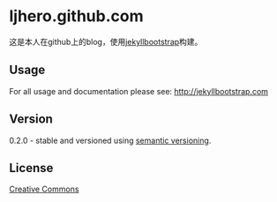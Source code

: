 # ljhero.github.com

这是本人在github上的blog，使用[jekyllbootstrap](http://jekyllbootstrap.com)构建。

## Usage

For all usage and documentation please see: <http://jekyllbootstrap.com>

## Version

0.2.0 - stable and versioned using [semantic versioning](http://semver.org/).

## License

[Creative Commons](http://creativecommons.org/licenses/by-nc-sa/3.0/)
